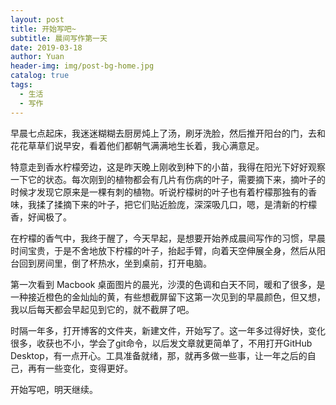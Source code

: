 ```yaml
---
layout: post
title: 开始写吧~
subtitle: 晨间写作第一天
date: 2019-03-18
author: Yuan
header-img: img/post-bg-home.jpg
catalog: true
tags:
  - 生活 
  - 写作
---
```


早晨七点起床，我迷迷糊糊去厨房炖上了汤，刷牙洗脸，然后推开阳台的门，去和花花草草们说早安，看着他们都朝气满满地生长着，我心满意足。

特意走到香水柠檬旁边，这是昨天晚上刚收到种下的小苗，我得在阳光下好好观察一下它的状态。每次刚到的植物都会有几片有伤病的叶子，需要摘下来，摘叶子的时候才发现它原来是一棵有刺的植物。听说柠檬树的叶子也有着柠檬那独有的香味，我揉了揉摘下来的叶子，把它们贴近脸庞，深深吸几口，嗯，是清新的柠檬香，好闻极了。

在柠檬的香气中，我终于醒了，今天早起，是想要开始养成晨间写作的习惯，早晨时间宝贵，于是不舍地放下柠檬的叶子，抬起手臂，向着天空伸展全身，然后从阳台回到房间里，倒了杯热水，坐到桌前，打开电脑。

第一次看到 Macbook 桌面图片的晨光，沙漠的色调和白天不同，暖和了很多，是一种接近橙色的金灿灿的黄，有些想截屏留下这第一次见到的早晨颜色，但又想，我以后每天都会早起见到它的，就不截屏了吧。

时隔一年多，打开博客的文件夹，新建文件，开始写了。这一年多过得好快，变化很多，收获也不小，学会了git命令，以后发文章就更简单了，不用打开GitHub Desktop，有一点开心。工具准备就绪，那，就再多做一些事，让一年之后的自己，再有一些变化，变得更好。

开始写吧，明天继续。



